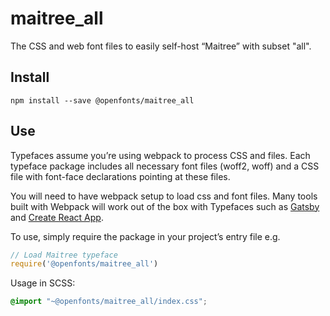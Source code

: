 
# maitree_all

The CSS and web font files to easily self-host “Maitree” with subset "all".

## Install

`npm install --save @openfonts/maitree_all`

## Use

Typefaces assume you’re using webpack to process CSS and files. Each typeface
package includes all necessary font files (woff2, woff) and a CSS file with
font-face declarations pointing at these files.

You will need to have webpack setup to load css and font files. Many tools built
with Webpack will work out of the box with Typefaces such as [Gatsby](https://github.com/gatsbyjs/gatsby)
and [Create React App](https://github.com/facebookincubator/create-react-app).

To use, simply require the package in your project’s entry file e.g.

```javascript
// Load Maitree typeface
require('@openfonts/maitree_all')
```

Usage in SCSS:
```scss
@import "~@openfonts/maitree_all/index.css";
```
